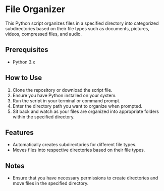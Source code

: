 # File Organizer

This Python script organizes files in a specified directory into categorized subdirectories based on their file types such as documents, pictures, videos, compressed files, and audio.

## Prerequisites

- Python 3.x  

## How to Use

1. Clone the repository or download the script file.
2. Ensure you have Python installed on your system.
3. Run the script in your terminal or command prompt.
4. Enter the directory path you want to organize when prompted.
5. Sit back and watch as your files are organized into appropriate folders within the specified directory.


Features
--------

*   Automatically creates subdirectories for different file types.
*   Moves files into respective directories based on their file types.

Notes
-----

*   Ensure that you have necessary permissions to create directories and move files in the specified directory.

